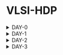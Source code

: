 # VLSI-HDP

<details><summary> DAY-0  </summary> 

 ## DAY-0 

### Installed 3 tools 

> Yosys

![Screenshot 2022-11-28 at 12 36 01 PM](https://user-images.githubusercontent.com/43700789/204221443-15077ff4-6a19-4b8e-b3c8-821b1cd0babd.png)


> OpenSTA

![Screenshot 2022-11-28 at 12 41 19 PM](https://user-images.githubusercontent.com/43700789/204221544-23cc55c9-8fe7-46a2-89b6-0aa16762eb3b.png)

> ngspice

![Screenshot 2022-11-28 at 12 33 57 PM](https://user-images.githubusercontent.com/43700789/204221644-f8da8de4-9884-473a-b2d8-a6a96e09ce5b.png)

</details>

<details><summary> DAY-1  </summary> 

> # Introduction to Verilog RTL design and Synthesis
 
### Intro to open-source simulator iverilog
 - Simulator 
 - Testbench
<img width="1259" alt="Screenshot 2022-11-28 at 1 33 35 PM" src="https://user-images.githubusercontent.com/43700789/204224989-86daa03e-847c-433c-bbc9-dbc2bd52e9cb.png">

### Installation of Iverilog and gtkwave using command line

### Introduction to Yosys and Logic synthesis
-  RTL to gate level translation 
-  We also understood how the design is converted into gates and the connections are made 
-  Brief about netlist and how it can be simulated in the Yosys
<img width="1277" alt="Screenshot 2022-12-02 at 6 36 36 PM" src="https://user-images.githubusercontent.com/43700789/205365752-d7be974c-d719-4dfb-836c-a212de500b64.png">

## Day-1 Lab

- Colned a repo from Kunalg123- Guithub and deployed it in Yosys. 
- We worked on good_mux and created a netlist using the tools mentioned 

> [Simplified netlist generated using Yosys]

<img width="936" alt="Screenshot 2022-12-02 at 10 50 44 PM" src="https://user-images.githubusercontent.com/43700789/205368211-430f816b-0ef5-4fe3-ad5d-593f7c35a043.png"> 

 </details>

<details><summary> DAY-2  </summary>  

# Timing libs, hierarchical vs flat synthesis and efficient flop coding styles
 
 > ## Intro to timing.libs
 This is an introduction about .lib files where it contains the data about differnt types of files and how they vary. The variatins also depends on few crucial factors such as area which can be directly propotionate to factors such as temperature, power and the process. 
 * Added a sample of gvim file containing the area and power leakage of **"SKY130_fd_sc_hd__a2111o"** gate.
<img width="727" alt="Screenshot 2022-12-05 at 6 50 47 PM" src="https://user-images.githubusercontent.com/43700789/205648160-80d9dd9c-a3d5-434d-a2a7-47ac1f1c3e7b.png">

 * <b>.lib</b> files provide lot more extensive data about the cells and it's hirearchial data.  
 
 >  ### Hierarchial synthesis vs Flat synthesis
 <img width="1246" alt="Screenshot 2022-12-05 at 7 49 21 PM" src="https://user-images.githubusercontent.com/43700789/205707481-a389a68a-36cf-4c74-8f03-b863833ee41c.png">

> ### Various Flop coding styles and optimization 
* Here we understood how flipflops work and the differnce between <b> Synchronous and Asynchronous Flipflops </b>
* How hardware optimization is so much more effective and effeicent than the tradtional software methods. 
<img width="1516" alt="Screenshot 2022-12-05 at 9 28 24 PM" src="https://user-images.githubusercontent.com/43700789/205711184-f3485d10-624c-4507-8028-30736e1b78a2.png">

</details>

<details><summary> DAY-3  </summary>  

# Day 3 - Combinational and sequential optmizations

> ## Introduction to optimization 

